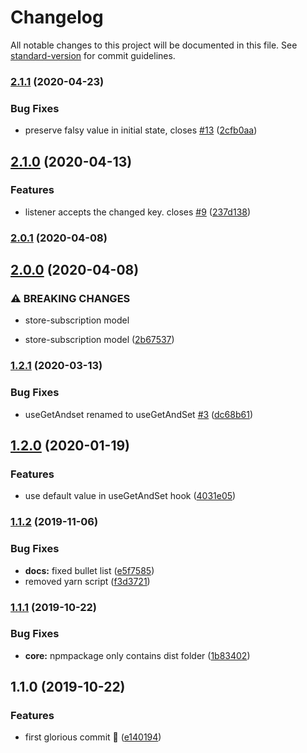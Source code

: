 # Changelog

All notable changes to this project will be documented in this file. See [standard-version](https://github.com/conventional-changelog/standard-version) for commit guidelines.

### [2.1.1](https://github.com/Spyna/react-context-hook/compare/v2.1.0...v2.1.1) (2020-04-23)


### Bug Fixes

* preserve falsy value in initial state, closes [#13](https://github.com/Spyna/react-context-hook/issues/13) ([2cfb0aa](https://github.com/Spyna/react-context-hook/commit/2cfb0aa8e2e9430e37d0a69c588f4422f766bfe9))

## [2.1.0](https://github.com/Spyna/react-context-hook/compare/v2.0.1...v2.1.0) (2020-04-13)


### Features

* listener accepts the changed key. closes [#9](https://github.com/Spyna/react-context-hook/issues/9) ([237d138](https://github.com/Spyna/react-context-hook/commit/237d1386a867d01efebd9f801866adb47a04df99))

### [2.0.1](https://github.com/Spyna/react-context-hook/compare/v2.0.0...v2.0.1) (2020-04-08)

## [2.0.0](https://github.com/Spyna/react-context-hook/compare/v1.2.1...v2.0.0) (2020-04-08)


### ⚠ BREAKING CHANGES

* store-subscription model

* store-subscription model ([2b67537](https://github.com/Spyna/react-context-hook/commit/2b6753728a9c45d1cac214b06803e19521861640))

### [1.2.1](https://github.com/Spyna/react-context-hook/compare/v1.2.0...v1.2.1) (2020-03-13)


### Bug Fixes

* useGetAndset renamed to useGetAndSet [#3](https://github.com/Spyna/react-context-hook/issues/3) ([dc68b61](https://github.com/Spyna/react-context-hook/commit/dc68b619cdf5c8c57aaded4caa3558a134e6619e))

## [1.2.0](https://github.com/Spyna/react-context-hook/compare/v1.1.2...v1.2.0) (2020-01-19)


### Features

* use default value in useGetAndSet hook ([4031e05](https://github.com/Spyna/react-context-hook/commit/4031e058568c3bd3839d01d1cd086b148bbccb73))

### [1.1.2](https://github.com/Spyna/react-context-hook/compare/v1.1.1...v1.1.2) (2019-11-06)


### Bug Fixes

* **docs:** fixed bullet list ([e5f7585](https://github.com/Spyna/react-context-hook/commit/e5f758537f6b363c47b353665657382d6ae4131b))
* removed yarn script ([f3d3721](https://github.com/Spyna/react-context-hook/commit/f3d3721c2ab8d8d86347a22caf5d75f18c350710))

### [1.1.1](https://github.com/Spyna/react-context-hook/compare/v1.1.0...v1.1.1) (2019-10-22)


### Bug Fixes

* **core:** npmpackage only contains dist folder ([1b83402](https://github.com/Spyna/react-context-hook/commit/1b83402339215a52f573e6e1fd849fabc1c35041))

## 1.1.0 (2019-10-22)


### Features

* first glorious commit 🦄 ([e140194](https://github.com/Spyna/react-context-hook/commit/e14019443a00aa873d3aed84c802b3cff08ce052))
